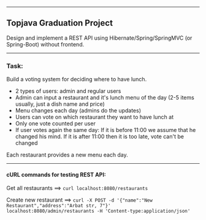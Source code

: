 ********

## **Topjava Graduation Project**

Design and implement a REST API using Hibernate/Spring/SpringMVC (or Spring-Boot) without frontend.

---
### **Task:**

Build a voting system for deciding where to have lunch.

- 2 types of users: admin and regular users
- Admin can input a restaurant and it's lunch menu of the day (2-5 items usually, just a dish name and price)
- Menu changes each day (admins do the updates)
- Users can vote on which restaurant they want to have lunch at
- Only one vote counted per user
- If user votes again the same day:
  If it is before 11:00 we assume that he changed his mind.
  If it is after 11:00 then it is too late, vote can't be changed

Each restaurant provides a new menu each day.

---

#### **cURL commands for testing REST API:**


Get all restaurants  ==> `curl localhost:8080/restaurants`

Create new restaurant ==> `curl -X POST -d '{"name":"New Restaurant","address":"Arbat str, 7"}' localhost:8080/admin/restaurants -H 'Content-type:application/json'`